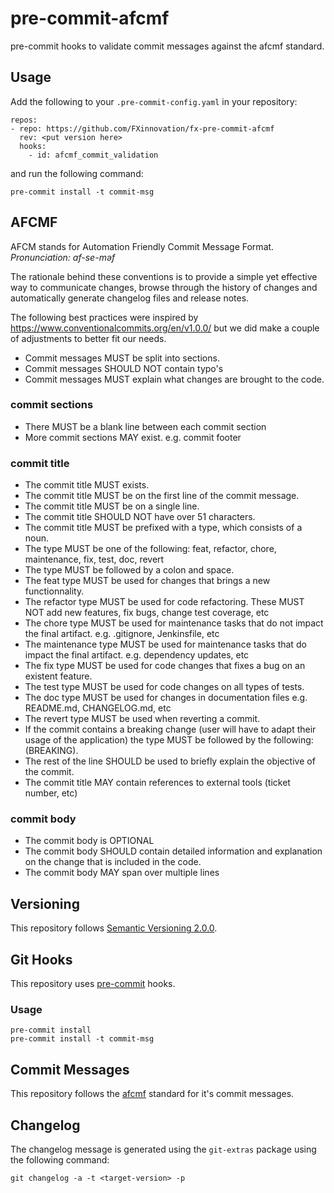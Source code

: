 # pre-commit-afcmf

pre-commit hooks to validate commit messages against the afcmf standard.

## Usage

Add the following to your `.pre-commit-config.yaml` in your repository:

```
repos:
- repo: https://github.com/FXinnovation/fx-pre-commit-afcmf
  rev: <put version here>
  hooks:
    - id: afcmf_commit_validation
```

and run the following command:

```
pre-commit install -t commit-msg
```

## AFCMF

AFCM stands for Automation Friendly Commit Message Format. *Pronunciation: af-se-məf*

The rationale behind these conventions is to provide a simple yet effective way to communicate changes, browse through the history of changes and automatically generate changelog files and release notes.

The following best practices were inspired by https://www.conventionalcommits.org/en/v1.0.0/ but we did make a couple of adjustments to better fit our needs.

* Commit messages MUST be split into sections.
* Commit messages SHOULD NOT contain typo's
* Commit messages MUST explain what changes are brought to the code.

### commit sections

* There MUST be a blank line between each commit section
* More commit sections MAY exist. e.g. commit footer

### commit title

* The commit title MUST exists.
* The commit title MUST be on the first line of the commit message.
* The commit title MUST be on a single line.
* The commit title SHOULD NOT have over 51 characters.
* The commit title MUST be prefixed with a type, which consists of a noun.
* The type MUST be one of the following: feat, refactor, chore, maintenance, fix, test, doc, revert
* The type MUST be followed by a colon and space.
* The feat type MUST be used for changes that brings a new functionnality.
* The refactor type MUST be used for code refactoring. These MUST NOT add new features, fix bugs, change test coverage, etc
* The chore type MUST be used for maintenance tasks that do not impact the final artifact. e.g. .gitignore, Jenkinsfile, etc
* The maintenance type MUST be used for maintenance tasks that do impact the final artifact. e.g. dependency updates, etc
* The fix type MUST be used for code changes that fixes a bug on an existent feature.
* The test type MUST be used for code changes on all types of tests.
* The doc type MUST be used for changes in documentation files e.g. README.md, CHANGELOG.md, etc
* The revert type MUST be used when reverting a commit.
* If the commit contains a breaking change (user will have to adapt their usage of the application) the type MUST be followed by the following: (BREAKING).
* The rest of the line SHOULD be used to briefly explain the objective of the commit.
* The commit title MAY contain references to external tools (ticket number, etc)

### commit body

* The commit body is OPTIONAL
* The commit body SHOULD contain detailed information and explanation on the change that is included in the code.
* The commit body MAY span over multiple lines

## Versioning

This repository follows [Semantic Versioning 2.0.0](https://semver.org/).

## Git Hooks

This repository uses [pre-commit](https://pre-commit.com/) hooks.

### Usage

```
pre-commit install
pre-commit install -t commit-msg
```

## Commit Messages

This repository follows the [afcmf](https://github.com/FXinnovation/fx-pre-commit-afcmf) standard for it's commit messages.

## Changelog

The changelog message is generated using the `git-extras` package using the following command:
```
git changelog -a -t <target-version> -p
```
